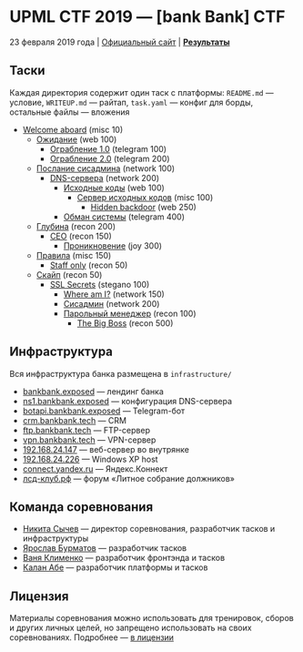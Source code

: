 # UPML CTF 2019 — [bank Bank] CTF

23 февраля 2019 года | [Официальный сайт](https://ctf.upml.tech/2019/) | **[Результаты](SCOREBOARD.md)**

## Таски

Каждая директория содержит один таск с платформы: `README.md` — условие, `WRITEUP.md` — райтап, `task.yaml` — конфиг для борды, остальные файлы — вложения

* [Welcome aboard](tasks/start/) (misc 10)
    * [Ожидание](tasks/wait/) (web 100)
        * [Ограбление 1.0](tasks/grab1/) (telegram 100)
        * [Ограбление 2.0](tasks/grab2/) (telegram 200)
    * [Послание сисадмина](tasks/admin/) (network 100)
        * [DNS-сервера](tasks/dns/) (network 200)
            * [Исходные коды](tasks/code/) (web 100)
                * [Сервер исходных кодов](tasks/codeserver/) (misc 100)
                    * [Hidden backdoor](tasks/backdoor/) (web 250)
            * [Обман системы](tasks/corpflag/) (telegram 400)
    * [Глубина](tasks/inbox/) (recon 200)
        * [CEO](tasks/ceo/) (recon 150)
            * [Проникновение](tasks/naive/) (joy 300)
    * [Правила](tasks/tos/) (misc 150)
        * [Staff only](tasks/insider/) (recon 50)
    * [Скайп](tasks/skype/) (recon 50)
        * [SSL Secrets](tasks/ssl/) (stegano 100)
            * [Where am I?](tasks/newbie/) (network 150)
            * [Сисадмин](tasks/wallpaper/) (network 200)
            * [Парольный менеджер](tasks/mail20/) (recon 100)
                * [The Big Boss](tasks/theboss/) (recon 500)

## Инфраструктура

Вся инфраструктура банка размещена в `infrastructure/`

* [bankbank.exposed](infrastructure/landing/) — лендинг банка
* [ns1.bankbank.exposed](infrastructure/dns/) — конфигурация DNS-сервера
* [botapi.bankbank.exposed](infrastructure/bot/) — Telegram-бот
* [crm.bankbank.tech](infrastructure/crm/) — CRM
* [ftp.bankbank.tech](infrastructure/ftp/) — FTP-сервер
* [vpn.bankbank.tech](infrastructure/vpn/) — VPN-сервер
* [192.168.24.147](infrastructure/dummy/) — веб-сервер во внутрянке
* [192.168.24.226](infrastructure/win/) — Windows XP host
* [connect.yandex.ru](infrastructure/staff/) — Яндекс.Коннект
* [лсд-клуб.рф](insfrastructure/phpbb/) — форум «Литное собрание должников»

## Команда соревнования

* [Никита Сычев](https://github.com/nsychev) — директор соревнования, разработчик тасков и инфраструктуры
* [Ярослав Бурматов](https://github.com/javach) — разработчик тасков
* [Ваня Клименко](https://github.com/vanyaklimenko) — разработчик фронтэнда и тасков
* [Калан Абе](https://github.com/kalan) — разработчик платформы и тасков

## Лицензия

Материалы соревнования можно использовать для тренировок, сборов и других личных целей, но запрещено использовать на своих соревнованиях. Подробнее — [в лицензии](LICENSE)
